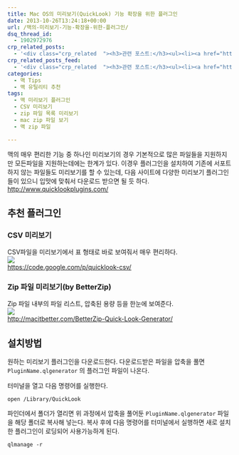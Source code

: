 ```yaml
---
title: Mac OS의 미리보기(QuickLook) 기능 확장을 위한 플러그인
date: 2013-10-26T13:24:18+00:00
url: /맥의-미리보기-기능-확장을-위한-플러그인/
dsq_thread_id:
  - 1902972976
crp_related_posts:
  - '<div class="crp_related  "><h3>관련 포스트:</h3><ul><li><a href="https://www.letmecompile.com/shotcut-linux-server-video-generation/"     class="post-753"><span class="crp_title">Shotcut을 이용하여 리눅스 서버에서 템플릿 기반의 동영상 만들기</span></a></li><li><a href="https://www.letmecompile.com/mysql-innodb-lock-deadlock/"     class="post-763"><span class="crp_title">MySQL InnoDB lock & deadlock 이해하기</span></a></li><li><a href="https://www.letmecompile.com/mac-app-recommendation-for-developer/"     class="post-836"><span class="crp_title">개발자를 위한 필수 맥 앱(Mac App) 10선</span></a></li><li><a href="https://www.letmecompile.com/%ea%b0%9c%eb%b0%9c%ec%9e%90%eb%a5%bc-%ec%9c%84%ed%95%9c-%ed%9a%a8%ec%9c%a8%ec%a0%81%ec%9d%b8-macos-%eb%b0%b1%ec%97%85-%eb%b0%a9%eb%b2%95/"     class="post-865"><span class="crp_title">개발자를 위한 효율적인 MacOS 백업 방법</span></a></li><li><a href="https://www.letmecompile.com/chrome-extension-with-react/"     class="post-776"><span class="crp_title">크롬 익스텐션 개발 + 리액트 적용하기</span></a></li></ul><div class="crp_clear"></div></div>'
crp_related_posts_feed:
  - '<div class="crp_related  "><h3>관련 포스트:</h3><ul><li><a href="https://www.letmecompile.com/shotcut-linux-server-video-generation/"     class="post-753"><span class="crp_title">Shotcut을 이용하여 리눅스 서버에서 템플릿 기반의 동영상 만들기</span></a></li><li><a href="https://www.letmecompile.com/mysql-innodb-lock-deadlock/"     class="post-763"><span class="crp_title">MySQL InnoDB lock & deadlock 이해하기</span></a></li><li><a href="https://www.letmecompile.com/mac-app-recommendation-for-developer/"     class="post-836"><span class="crp_title">개발자를 위한 필수 맥 앱(Mac App) 10선</span></a></li><li><a href="https://www.letmecompile.com/%ea%b0%9c%eb%b0%9c%ec%9e%90%eb%a5%bc-%ec%9c%84%ed%95%9c-%ed%9a%a8%ec%9c%a8%ec%a0%81%ec%9d%b8-macos-%eb%b0%b1%ec%97%85-%eb%b0%a9%eb%b2%95/"     class="post-865"><span class="crp_title">개발자를 위한 효율적인 MacOS 백업 방법</span></a></li><li><a href="https://www.letmecompile.com/chrome-extension-with-react/"     class="post-776"><span class="crp_title">크롬 익스텐션 개발 + 리액트 적용하기</span></a></li></ul><div class="crp_clear"></div></div>'
categories:
  - 맥 Tips
  - 맥 유틸리티 추천
tags:
  - 맥 미리보기 플러그인
  - CSV 미리보기
  - zip 파일 목록 미리보기
  - mac zip 파일 보기
  - 맥 zip 파일

---
```

맥의 매우 편리한 기능 중 하나인 미리보기의 경우 기본적으로 많은 파일들을 지원하지만 모든파일을 지원하는데에는 한계가 있다. 이경우 플러그인을 설치하여 기존에 서포트하지 않는 파일들도 미리보기를 할 수 있는데, 다음 사이트에 다양한 미리보기 플러그인들이 있으니 입맛에 맞춰서 다운로드 받으면 될 듯 하다. <http://www.quicklookplugins.com/>

## 추천 플러그인

### CSV 미리보기

CSV파일을 미리보기에서 표 형태로 바로 보여줘서 매우 편리하다.  
![][1]  
<https://code.google.com/p/quicklook-csv/>

### Zip 파일 미리보기(by BetterZip)

Zip 파일 내부의 파일 리스트, 압축된 용량 등을 한눈에 보여준다.  
![][2]  
<http://macitbetter.com/BetterZip-Quick-Look-Generator/>

## 설치방법

원하는 미리보기 플러그인을 다운로드한다. 다운로드받은 파일을 압축을 풀면 `PluginName.qlgenerator` 의 플러그인 파일이 나온다.

터미널을 열고 다음 명령어를 실행한다.

    open /Library/QuickLook 

파인더에서 폴더가 열리면 위 과정에서 압축을 풀어둔 `PluginName.qlgenerator` 파일을 해당 폴더로 복사해 넣는다. 복사 후에 다음 명령어를 터미널에서 실행하면 새로 설치한 플러그인이 로딩되어 사용가능하게 된다.

    qlmanage -r

 [1]: http://pp.hillrippers.ch/blog/2009/07/05/QuickLook%20Plugin%20for%20CSV%20files/Preview_2.png
 [2]: http://macitbetter.com/img/BetterZipQL11.jpg